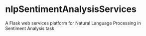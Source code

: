 # nlpSentimentAnalysisServices
A Flask web services platform for Natural Language Processing in Sentiment Analysis task
